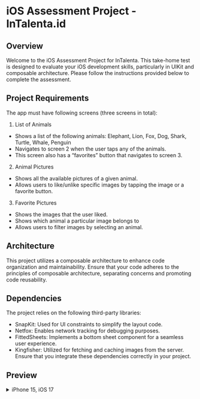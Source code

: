 # iOS Assessment Project - InTalenta.id

## Overview
Welcome to the iOS Assessment Project for InTalenta. This take-home test is designed to evaluate your iOS development skills, particularly in UIKit and composable architecture. Please follow the instructions provided below to complete the assessment.

## Project Requirements
The app must have following screens (three screens in total):
1. List of Animals
- Shows a list of the following animals: Elephant, Lion, Fox, Dog, Shark, Turtle, Whale, Penguin
- Navigates to screen 2 when the user taps any of the animals.
- This screen also has a “favorites” button that navigates to screen 3.
2. Animal Pictures
- Shows all the available pictures of a given animal.
- Allows users to like/unlike specific images by tapping the image or a favorite button.
3. Favorite Pictures
- Shows the images that the user liked.
- Shows which animal a particular image belongs to
- Allows users to filter images by selecting an animal.


## Architecture
This project utilizes a composable architecture to enhance code organization and maintainability. Ensure that your code adheres to the principles of composable architecture, separating concerns and promoting code reusability.

## Dependencies
The project relies on the following third-party libraries:

- SnapKit: Used for UI constraints to simplify the layout code.
- Netfox: Enables network tracking for debugging purposes.
- FittedSheets: Implements a bottom sheet component for a seamless user experience.
- Kingfisher: Utilized for fetching and caching images from the server.
Ensure that you integrate these dependencies correctly in your project.

## Preview

<details>
     
<summary>iPhone 15, iOS 17</summary>

![iOS](./preview.gif)

</details>
